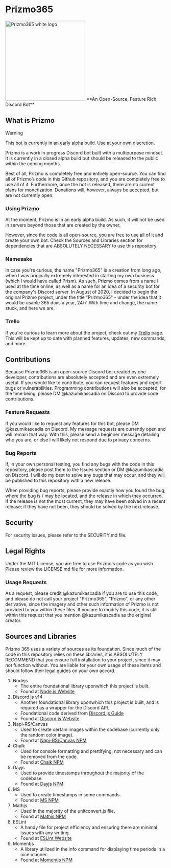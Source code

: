 # Prizmo365
<img alt="Prizmo365 white logo" src="https://cdn.discordapp.com/attachments/1192947932849246380/1192952918819745914/Prizmo_i-white.png?ex=65aaf2fb&is=65987dfb&hm=0e53bebc6a7bd6935a12f72e316a43bd0d6f9f79682db8d6daa46beff96cebae&" width="250">
**An Open-Source, Feature Rich Discord Bot**

## What is Prizmo
> [!WARNING]
> This bot is currently in an early alpha build. Use at your own discretion.

Prizmo is a work in progress Discord bot built with a multipurpose mindset. It is currently in a closed alpha build but should be released to the public within the coming months.

Best of all, Prizmo is completely free and entirely open-source. You can find all of Prizmo’s code in this Github repository, and you are completely free to use all of it. Furthermore, once the bot is released, there are no current plans for monetization. Donations will, however, always be accepted, but are not currently open.

### Using Prizmo
At the moment, Prizmo is in an early alpha build. As such, it will not be used in servers beyond those that are created by the owner.

However, since the code is all open-source, you are free to use all of it and create your own bot. Check the Sources and Libraries section for dependencies that are ABSOLUTELY NECESSARY to use this repository.

### Namesake
In case you're curious, the name "Prizmo365" is a creation from long ago, when I was originally extremely interested in starting my own business (which I would have called Prism). As such, Prizmo comes from a name I used at the time online, as well as a name for an idea of a security bot for the company's Discord server. In August of 2020, I decided to begin the original Prizmo project, under the title "Prizmo365" - under the idea that it would be usable 365 days a year, 24/7. With time and change, the name stuck, and here we are.

### Trello
If you're curious to learn more about the project, check out my [Trello](https://trello.com/b/bGNCDIGQ/prizmo365-devboard) page. This will be kept up to date with planned features, updates, new commands, and more.

## Contributions
Because Prizmo365 is an open-source Discord bot created by one developer, contributions are absolutely accepted and are even extremely useful. If you would like to contribute, you can request features and report bugs or vulnerabilities. Programming contributions will also be accepted; for the time being, please DM @kazumikascadia on Discord to provide code contributions. 

### Feature Requests
If you would like to request any features for this bot, please DM @kazumikascadia on Discord. My message requests are currently open and will remain that way. With this, please send a beginner message detailing who you are, or else I will likely not respond due to privacy concerns.

### Bug Reports
If, in your own personal testing, you find any bugs with the code in this repository, please post them to the Issues section or DM @kazumikascadia on Discord. I will do my best to solve any bugs that may occur, and they will be published to this repository with a new release.

When providing bug reports, please provide exactly how you found the bug, where the bug is / may be located, and the release in which they occurred. If the release is not the most current, they may have been solved in a recent release; if they have not been, they should be solved by the next release.

## Security
For security issues, please refer to the SECURITY.md file.

## Legal Rights
Under the MIT License, you are free to use Prizmo's code as you wish. Please review the LICENSE.md file for more information.
### Usage Requests
As a request, please credit @kazumikascadia if you are to use this code, and please do not call your project "Prizmo365", "Prizmo", or any other derivative, since the imagery and other such information of Prizmo is not provided to you within these files. If you are to modify this code, it is still within this request that you mention @kazumikascadia as the original creator. 

## Sources and Libraries
Prizmo 365 uses a variety of sources as its foundation. Since much of the code in this repository relies on these libraries, it is ABSOLUTELY RECOMMEND that you ensure full installation to your project, since it may not function without. You are liable for your own usage of these items and should follow their legal guides on your own accord.

1. Nodejs
    - The entire foundational library uponwhich this project is built.
    - Found at [Node.js Website](https://nodejs.org/en)
2. Discord.js v14
   - Another foundational library uponwhich this project is built, and is required as a wrapper for the Discord API.
   - Foundational code derived from [Discord.js Guide](https://discordjs.guide/)
   - Found at [Discord.js Website](https://discord.js.org/#/)
4. Napi-RS/Canvas
   - Used to create certain images within the codebase (currently only the random color image).
   - Found at [Napi-RS/Canvas NPM](https://www.npmjs.com/package/@napi-rs/canvas)
5. Chalk
   - Used for console formatting and prettifying; not necessary and can be removed from the code.
   - Found at [Chalk NPM](https://www.npmjs.com/package/chalk)
6. Dayjs
   - Used to provide timestamps throughout the majority of the codebase.
   - Found at [Dayjs NPM](https://www.npmjs.com/package/dayjs)
7. MS
    - Used to create timestamps in some commands.
    - Found at [MS NPM](https://www.npmjs.com/package/ms)
8. Mathjs
    - Used in the majority of the unitconvert.js file.
    - Found at [Mathjs NPM](https://www.npmjs.com/package/mathjs)
9. ESLint
    - A handy file for project efficiency and ensuring there are minimal issues with any writing.
    - Found at [ESLint Website](https://eslint.org/)
10. Momentjs
    - A library utilized in the info command for displaying time periods in a nice manner.
    - Found at [Momentjs NPM](https://www.npmjs.com/package/moment)
